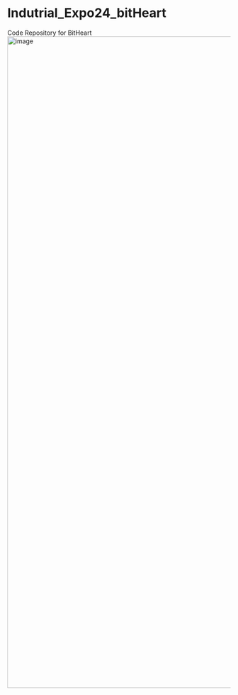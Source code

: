 # Indutrial_Expo24_bitHeart
Code Repository for BitHeart
<img width="1470" alt="image" src="https://github.com/user-attachments/assets/c9e7321c-448a-42d3-a324-9f04cc53046f">

